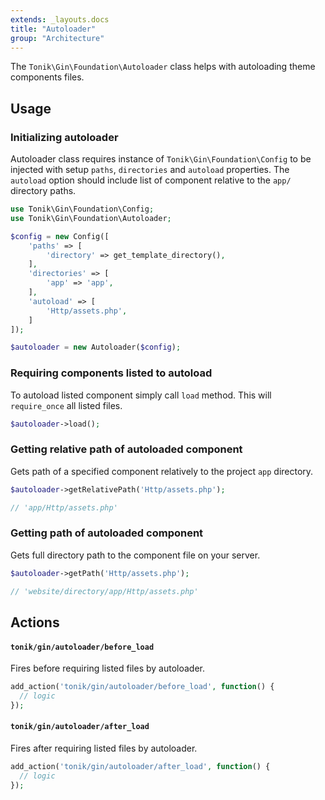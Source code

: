 ```yaml
---
extends: _layouts.docs
title: "Autoloader"
group: "Architecture"
---
```


The `Tonik\Gin\Foundation\Autoloader` class helps with autoloading theme components files.

## Usage

### Initializing autoloader

Autoloader class requires instance of `Tonik\Gin\Foundation\Config` to be injected with setup `paths`, `directories` and `autoload` properties. The `autoload` option should include list of component relative to the `app/` directory paths.

```php
use Tonik\Gin\Foundation\Config;
use Tonik\Gin\Foundation\Autoloader;

$config = new Config([
    'paths' => [
        'directory' => get_template_directory(),
    ],
    'directories' => [
        'app' => 'app',
    ],
    'autoload' => [
        'Http/assets.php',
    ]
]);

$autoloader = new Autoloader($config);
```

### Requiring components listed to autoload

To autoload listed component simply call `load` method. This will `require_once` all listed files.

```php
$autoloader->load();
```

### Getting relative path of autoloaded component

Gets path of a specified component relatively to the project `app` directory.

```php
$autoloader->getRelativePath('Http/assets.php');

// 'app/Http/assets.php'
```

### Getting path of autoloaded component

Gets full directory path to the component file on your server.

```php
$autoloader->getPath('Http/assets.php');

// 'website/directory/app/Http/assets.php'
```

## Actions

#### `tonik/gin/autoloader/before_load`

Fires before requiring listed files by autoloader.

```php
add_action('tonik/gin/autoloader/before_load', function() {
  // logic
});
```

#### `tonik/gin/autoloader/after_load`

Fires after requiring listed files by autoloader.

```php
add_action('tonik/gin/autoloader/after_load', function() {
  // logic
});
```